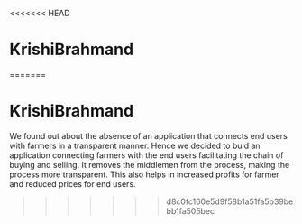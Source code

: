 <<<<<<< HEAD
# KrishiBrahmand
=======
# KrishiBrahmand

We found out about the absence of an application that connects end users with farmers in a transparent manner. Hence we decided to buld an application connecting farmers with the end users facilitating the chain of buying and selling. It removes the middlemen from the process, making the process more transparent. This also helps in increased profits for farmer and reduced prices for end users.
>>>>>>> d8c0fc160e5d9f58b1a51fa5b39bebb1fa505bec
